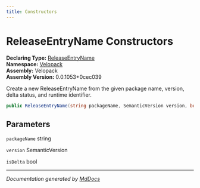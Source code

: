 ```yaml
---
title: Constructors
---
```

<!--  
  <auto-generated>   
    The contents of this file were generated by a tool.  
    Changes to this file may be list if the file is regenerated  
  </auto-generated>   
-->

# ReleaseEntryName Constructors

**Declaring Type:** [ReleaseEntryName](../index.md)  
**Namespace:** [Velopack](../../index.md)  
**Assembly:** Velopack  
**Assembly Version:** 0.0.1053+0cec039

Create a new ReleaseEntryName from the given package name, version, delta status, and runtime identifier.

```csharp
public ReleaseEntryName(string packageName, SemanticVersion version, bool isDelta);
```

## Parameters

`packageName`  string

`version`  SemanticVersion

`isDelta`  bool

___

*Documentation generated by [MdDocs](https://github.com/ap0llo/mddocs)*
